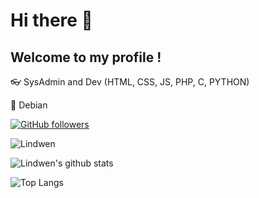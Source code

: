 # Hi there 👋
## Welcome to my profile !

👓 SysAdmin and Dev (HTML, CSS, JS, PHP, C, PYTHON)

💜 Debian

[![GitHub followers](https://img.shields.io/github/followers/Lindwen?label=Follow&color=blueviolet&style=flat-square&logo=GitHub)](https://github.com/Lindwen/?tab=follow)

![Lindwen](https://komarev.com/ghpvc/?username=Lindwen&color=blueviolet&style=flat-square)

![Lindwen's github stats](https://github-readme-stats.vercel.app/api?username=Lindwen&show_icons=true&hide_border=true&theme=onedark&cache_seconds=1800&include_all_commits=true&count_private=true&line_height=20px) 

![Top Langs](https://github-readme-stats.vercel.app/api/top-langs/?username=Lindwen&layout=compact&theme=onedark&cache_seconds=1800&langs_count=10&hide_border=true)
